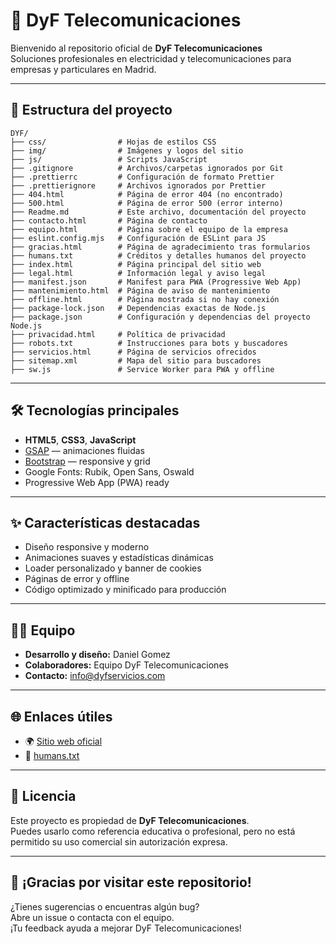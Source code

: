 # 🚀 DyF Telecomunicaciones

Bienvenido al repositorio oficial de **DyF Telecomunicaciones**  
Soluciones profesionales en electricidad y telecomunicaciones para empresas y particulares en Madrid.

---

## 📁 Estructura del proyecto

```
DYF/
├── css/                # Hojas de estilos CSS
├── img/                # Imágenes y logos del sitio
├── js/                 # Scripts JavaScript
├── .gitignore          # Archivos/carpetas ignorados por Git
├── .prettierrc         # Configuración de formato Prettier
├── .prettierignore     # Archivos ignorados por Prettier
├── 404.html            # Página de error 404 (no encontrado)
├── 500.html            # Página de error 500 (error interno)
├── Readme.md           # Este archivo, documentación del proyecto
├── contacto.html       # Página de contacto
├── equipo.html         # Página sobre el equipo de la empresa
├── eslint.config.mjs   # Configuración de ESLint para JS
├── gracias.html        # Página de agradecimiento tras formularios
├── humans.txt          # Créditos y detalles humanos del proyecto
├── index.html          # Página principal del sitio web
├── legal.html          # Información legal y aviso legal
├── manifest.json       # Manifest para PWA (Progressive Web App)
├── mantenimiento.html  # Página de aviso de mantenimiento
├── offline.html        # Página mostrada si no hay conexión
├── package-lock.json   # Dependencias exactas de Node.js
├── package.json        # Configuración y dependencias del proyecto Node.js
├── privacidad.html     # Política de privacidad
├── robots.txt          # Instrucciones para bots y buscadores
├── servicios.html      # Página de servicios ofrecidos
├── sitemap.xml         # Mapa del sitio para buscadores
├── sw.js               # Service Worker para PWA y offline
```

---

## 🛠️ Tecnologías principales

- **HTML5**, **CSS3**, **JavaScript**
- [GSAP](https://greensock.com/gsap/) — animaciones fluidas
- [Bootstrap](https://getbootstrap.com/) — responsive y grid
- Google Fonts: Rubik, Open Sans, Oswald
- Progressive Web App (PWA) ready

---

## ✨ Características destacadas

- Diseño responsive y moderno
- Animaciones suaves y estadísticas dinámicas
- Loader personalizado y banner de cookies
- Páginas de error y offline
- Código optimizado y minificado para producción

---

## 👨‍💻 Equipo

- **Desarrollo y diseño:** Daniel Gomez
- **Colaboradores:** Equipo DyF Telecomunicaciones
- **Contacto:** [info@dyfservicios.com](mailto:info@dyfservicios.com)

---

## 🌐 Enlaces útiles

- 🌍 [Sitio web oficial](https://dyfservicios.com)
- 👥 [humans.txt](./humans.txt)

---

## 📜 Licencia

Este proyecto es propiedad de **DyF Telecomunicaciones**.  
Puedes usarlo como referencia educativa o profesional, pero no está permitido su uso comercial sin autorización expresa.

---

## 🙌 ¡Gracias por visitar este repositorio!

¿Tienes sugerencias o encuentras algún bug?  
Abre un issue o contacta con el equipo.  
¡Tu feedback ayuda a mejorar DyF Telecomunicaciones!